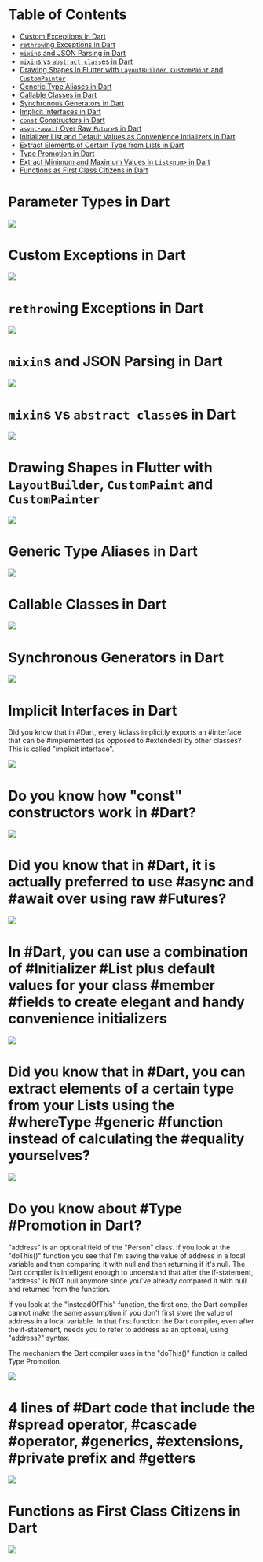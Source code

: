 # Table of Contents

* [Custom Exceptions in Dart](https://github.com/vandadnp/flutter-tips-and-tricks/blob/main/README.md#custom-exceptions-in-dart)
* [`rethrow`ing Exceptions in Dart](https://github.com/vandadnp/flutter-tips-and-tricks/blob/main/README.md#rethrowing-exceptions-in-dart)
* [`mixin`s and JSON Parsing in Dart](https://github.com/vandadnp/flutter-tips-and-tricks/blob/main/README.md#mixins-and-json-parsing-in-dart)
* [`mixin`s vs `abstract class`es in Dart](https://github.com/vandadnp/flutter-tips-and-tricks/blob/main/README.md#mixins-vs-abstract-classes-in-dart)
* [Drawing Shapes in Flutter with `LayoutBuilder`, `CustomPaint` and `CustomPainter`](https://github.com/vandadnp/flutter-tips-and-tricks/blob/main/README.md#drawing-shapes-in-flutter-with-layoutbuilder-custompaint-and-custompainter)
* [Generic Type Aliases in Dart](https://github.com/vandadnp/flutter-tips-and-tricks/blob/main/README.md#generic-type-aliases-in-dart)
* [Callable Classes in Dart](https://github.com/vandadnp/flutter-tips-and-tricks/blob/main/README.md#callable-classes-in-dart)
* [Synchronous Generators in Dart](https://github.com/vandadnp/flutter-tips-and-tricks/blob/main/README.md#synchronous-generators-in-dart)
* [Implicit Interfaces in Dart](https://github.com/vandadnp/flutter-tips-and-tricks/blob/main/README.md#implicit-interfaces-in-dart)
* [`const` Constructors in Dart](https://github.com/vandadnp/flutter-tips-and-tricks/blob/main/README.md#do-you-know-how-const-constructors-work-in-dart)
* [`async`-`await` Over Raw `Future`s in Dart](https://github.com/vandadnp/flutter-tips-and-tricks/blob/main/README.md#did-you-know-that-in-dart-it-is-actually-preferred-to-use-async-and-await-over-using-raw-futures)
* [Initializer List and Default Values as Convenience Intializers in Dart](https://github.com/vandadnp/flutter-tips-and-tricks/blob/main/README.md#in-dart-you-can-use-a-combination-of-initializer-list-plus-default-values-for-your-class-member-fields-to-create-elegant-and-handy-convenience-initializers)
* [Extract Elements of Certain Type from Lists in Dart](https://github.com/vandadnp/flutter-tips-and-tricks/blob/main/README.md#did-you-know-that-in-dart-you-can-extract-elements-of-a-certain-type-from-your-lists-using-the-wheretype-generic-function-instead-of-calculating-the-equality-yourselves)
* [Type Promotion in Dart](https://github.com/vandadnp/flutter-tips-and-tricks/blob/main/README.md#do-you-know-about-type-promotion-in-dart)
* [Extract Minimum and Maximum Values in `List<num>` in Dart](https://github.com/vandadnp/flutter-tips-and-tricks/blob/main/README.md#4-lines-of-dart-code-that-include-the-spread-operator-cascade-operator-generics-extensions-private-prefix-and-getters)
* [Functions as First Class Citizens in Dart](https://github.com/vandadnp/flutter-tips-and-tricks/blob/main/README.md#functions-as-first-class-citizens-in-dart)

# Parameter Types in Dart

![](images/parameter-types.jpg)

# Custom Exceptions in Dart

![](images/custom-exceptions-in-dart.jpg)

# `rethrow`ing Exceptions in Dart

![](images/rethrowing-exceptions-in-dart.jpg)

# `mixin`s and JSON Parsing in Dart

![](images/mixins-to-download-json.jpg)

# `mixin`s vs `abstract class`es in Dart

![](images/mixins-vs-abstract-classes-in-dart.jpeg)

# Drawing Shapes in Flutter with `LayoutBuilder`, `CustomPaint` and `CustomPainter`

![](images/drawing-shapes-with-layoutbuilder.jpeg)

# Generic Type Aliases in Dart

![](images/generic-typealiases.jpeg)

# Callable Classes in Dart

![](images/callable-classes.jpeg)

# Synchronous Generators in Dart

![](images/synchronous-generators.jpeg)

# Implicit Interfaces in Dart

Did you know that in #Dart, every #class implicitly exports an #interface that can be #implemented (as opposed to #extended) by other classes? This is called "implicit interface".

![](images/implicit-interfaces.jpeg)

# Do you know how "const" constructors work in #Dart?

![](images/const-initializers.jpeg)

# Did you know that in #Dart, it is actually preferred to use #async and #await over using raw #Futures?

![](images/downloading-and-parsing-json.jpeg)

# In #Dart, you can use a combination of #Initializer #List plus default values for your class #member #fields to create elegant and handy convenience initializers

![](images/initializer-list-combined-with-default-values-for-member-fields.jpeg)

# Did you know that in #Dart, you can extract elements of a certain type from your Lists using the #whereType<T> #generic #function instead of calculating the #equality yourselves?
  
![](images/checking-for-type-equality-in-dart-lists.jpeg)

# Do you know about #Type #Promotion in Dart?

"address" is an optional field of the "Person" class. If you look at the "doThis()" function you see that I'm saving the value of address in a local variable and then comparing it with null and then returning if it's null. The Dart compiler is intelligent enough to understand that after the if-statement, "address" is NOT null anymore since you've already compared it with null and returned from the function.

If you look at the "insteadOfThis" function, the first one, the Dart compiler cannot make the same assumption if you don't first store the value of address in a local variable. In that first function the Dart compiler, even after the if-statement, needs you to refer to address as an optional, using "address?" syntax.

The mechanism the Dart compiler uses in the "doThis()" function is called Type Promotion.

![](images/type-promotion-with-sound-null-safety.jpeg)

# 4 lines of #Dart code that include the #spread operator, #cascade #operator, #generics, #extensions, #private prefix and #getters

![](images/min-max-extension-on-list.jpeg)

# Functions as First Class Citizens in Dart

![](images/functions-as-first-class-citizens.jpeg)
